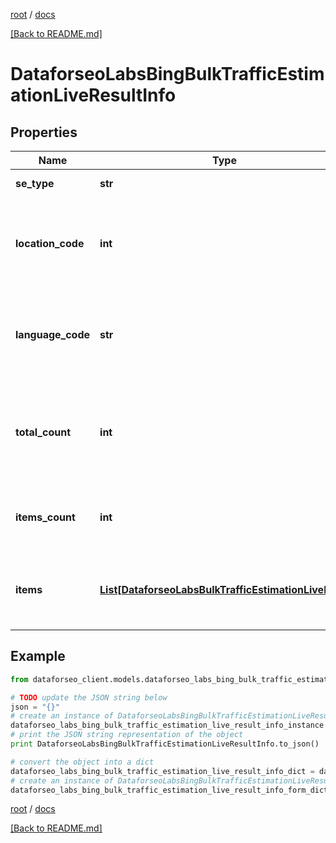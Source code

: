 [root](./../ "root") / [docs](./ "docs")

[[Back to README.md]](./../README.md "[Back to README.md]")

# DataforseoLabsBingBulkTrafficEstimationLiveResultInfo

## Properties

Name | Type | Description | Notes
------------ | ------------- | ------------- | -------------
**se_type** | **str** | search engine type | [optional]
**location_code** | **int** | location code in a POST array if there is no data, then the value is null | [optional]
**language_code** | **str** | language code in a POST array if there is no data, then the value is null | [optional]
**total_count** | **int** | total amount of results in our database relevant to your request | [optional]
**items_count** | **int** | the number of results returned in the items array | [optional]
**items** | [**List[DataforseoLabsBulkTrafficEstimationLiveItem]**](DataforseoLabsBulkTrafficEstimationLiveItem.md) | array of items with relevant traffic estimation data | [optional]

## Example

```python
from dataforseo_client.models.dataforseo_labs_bing_bulk_traffic_estimation_live_result_info import DataforseoLabsBingBulkTrafficEstimationLiveResultInfo

# TODO update the JSON string below
json = "{}"
# create an instance of DataforseoLabsBingBulkTrafficEstimationLiveResultInfo from a JSON string
dataforseo_labs_bing_bulk_traffic_estimation_live_result_info_instance = DataforseoLabsBingBulkTrafficEstimationLiveResultInfo.from_json(json)
# print the JSON string representation of the object
print DataforseoLabsBingBulkTrafficEstimationLiveResultInfo.to_json()

# convert the object into a dict
dataforseo_labs_bing_bulk_traffic_estimation_live_result_info_dict = dataforseo_labs_bing_bulk_traffic_estimation_live_result_info_instance.to_dict()
# create an instance of DataforseoLabsBingBulkTrafficEstimationLiveResultInfo from a dict
dataforseo_labs_bing_bulk_traffic_estimation_live_result_info_form_dict = dataforseo_labs_bing_bulk_traffic_estimation_live_result_info.from_dict(dataforseo_labs_bing_bulk_traffic_estimation_live_result_info_dict)
```

  

[root](./../ "root") / [docs](./ "docs")

[[Back to README.md]](./../README.md "[Back to README.md]")